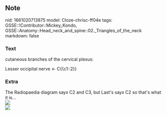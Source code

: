 ## Note
nid: 1661020713875
model: Cloze-chrisc-ff04e
tags: GSSE::!Contributor::Mickey_Kondo, GSSE::Anatomy::Head_neck_and_spine::02._Triangles_of_the_neck
markdown: false

### Text
cutaneous branches of the cervical plexus:
<div>
  Lesser occipital nerve ← C{{c1::2}}
</div>

### Extra
<div>
  The Radiopaedia diagram says C2 and C3, but Last's says C2 so
  that's what it is...
</div>
<div><img src="21896f317d0bf96ea492f3d509735a.png"></div>
<div><img src=
"paste-5411fe56b048666339f41efc9ff0f8895ab396cb.jpg"></div>
